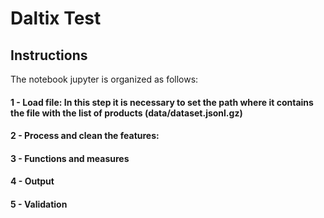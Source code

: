 # Daltix Test

## Instructions

The notebook jupyter is organized as follows:

#### 1 - Load file: In this step it is necessary to set the path where it contains the file with the list of products (data/dataset.jsonl.gz)
#### 2 - Process and clean the features:
#### 3 - Functions and measures
#### 4 - Output
#### 5 - Validation

 
